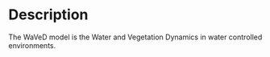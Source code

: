 
# Description

The WaVeD model is the Water and Vegetation Dynamics in water controlled environments.
